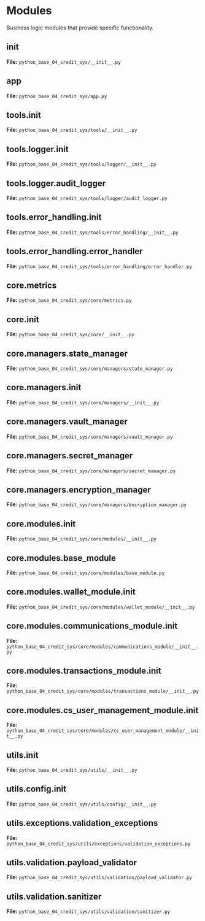 # Modules

Business logic modules that provide specific functionality.

## __init__

**File:** `python_base_04_credit_sys/__init__.py`

## app

**File:** `python_base_04_credit_sys/app.py`

## tools.__init__

**File:** `python_base_04_credit_sys/tools/__init__.py`

## tools.logger.__init__

**File:** `python_base_04_credit_sys/tools/logger/__init__.py`

## tools.logger.audit_logger

**File:** `python_base_04_credit_sys/tools/logger/audit_logger.py`

## tools.error_handling.__init__

**File:** `python_base_04_credit_sys/tools/error_handling/__init__.py`

## tools.error_handling.error_handler

**File:** `python_base_04_credit_sys/tools/error_handling/error_handler.py`

## core.metrics

**File:** `python_base_04_credit_sys/core/metrics.py`

## core.__init__

**File:** `python_base_04_credit_sys/core/__init__.py`

## core.managers.state_manager

**File:** `python_base_04_credit_sys/core/managers/state_manager.py`

## core.managers.__init__

**File:** `python_base_04_credit_sys/core/managers/__init__.py`

## core.managers.vault_manager

**File:** `python_base_04_credit_sys/core/managers/vault_manager.py`

## core.managers.secret_manager

**File:** `python_base_04_credit_sys/core/managers/secret_manager.py`

## core.managers.encryption_manager

**File:** `python_base_04_credit_sys/core/managers/encryption_manager.py`

## core.modules.__init__

**File:** `python_base_04_credit_sys/core/modules/__init__.py`

## core.modules.base_module

**File:** `python_base_04_credit_sys/core/modules/base_module.py`

## core.modules.wallet_module.__init__

**File:** `python_base_04_credit_sys/core/modules/wallet_module/__init__.py`

## core.modules.communications_module.__init__

**File:** `python_base_04_credit_sys/core/modules/communications_module/__init__.py`

## core.modules.transactions_module.__init__

**File:** `python_base_04_credit_sys/core/modules/transactions_module/__init__.py`

## core.modules.cs_user_management_module.__init__

**File:** `python_base_04_credit_sys/core/modules/cs_user_management_module/__init__.py`

## utils.__init__

**File:** `python_base_04_credit_sys/utils/__init__.py`

## utils.config.__init__

**File:** `python_base_04_credit_sys/utils/config/__init__.py`

## utils.exceptions.validation_exceptions

**File:** `python_base_04_credit_sys/utils/exceptions/validation_exceptions.py`

## utils.validation.payload_validator

**File:** `python_base_04_credit_sys/utils/validation/payload_validator.py`

## utils.validation.sanitizer

**File:** `python_base_04_credit_sys/utils/validation/sanitizer.py`

